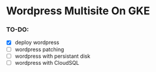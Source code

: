 # Wordpress Multisite On GKE


### TO-DO:

- [x] deploy wordpress
- [ ] wordpress patching
- [ ] wordpress with persistant disk
- [ ] wordpress with CloudSQL
